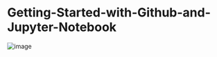 # Getting-Started-with-Github-and-Jupyter-Notebook
![image](https://github.com/user-attachments/assets/03311e6e-00c9-4680-bc42-799e61117e9b)
